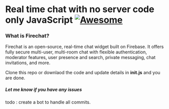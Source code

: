 # Real time chat with no server code only JavaScript [![Awesome](https://awesome.re/badge.svg)](https://awesome.re)
### What is Firechat?
Firechat is an open-source, real-time chat widget built on Firebase. It offers fully secure multi-user, multi-room chat with flexible authentication, moderator features, user presence and search, private messaging, chat invitations, and more.

Clone this repo or downlaod the code and update details in **init.js** and you are done.

##### Let me know if you have any issues

todo : create a bot to handle all commits.

